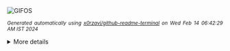 <div align="justify">
<picture>
    <source media="(prefers-color-scheme: dark)" srcset="https://i.ibb.co/pLYGW5p/output-gif.gif">
    <source media="(prefers-color-scheme: light)" srcset="https://i.ibb.co/pLYGW5p/output-gif.gif">
    <img alt="GIFOS" src="https://i.ibb.co/pLYGW5p/output-gif.gif">
</picture>

<sub><i>Generated automatically using [x0rzavi/github-readme-terminal](https://github.com/x0rzavi/github-readme-terminal) on Wed Feb 14 06:42:29 AM IST 2024</i></sub>

<details>
<summary>More details</summary>

</details>
</div>

<!-- Image deletion URL: https://ibb.co/HH51N3Q/3ebe88a9ce8cef7ff6787d6e6be4ec00 -->